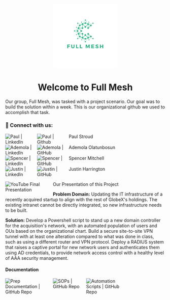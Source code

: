 <div id="header" align="center">
  <img src="https://github.com/Full-Mesh/.github/blob/main/profile/Green%20Black%20Modern%20C%20Letter%20Networks%20Logo.png"  width="40%" height="40%">
  <h1>
  Welcome to Full Mesh
  </h1>
</div>

Our group, Full Mesh, was tasked with a project scenario. Our goal was to build the solution within a week. This is our organizational github we used to accomplish that task. 

### :handshake: Connect with us:

<a href="https://www.linkedin.com/in/paulstroud312/"><img align="left" src="https://img.shields.io/badge/linkedin-%230077B5.svg?style=for-the-badge&logo=linkedin&logoColor=white" alt="Paul | LinkedIn" width="100px"/></a>
<a href="http://github.com/paulstroud2023"><img align="left" src="https://img.shields.io/badge/github-%23121011.svg?style=for-the-badge&logo=github&logoColor=white" alt="Paul | Github" width="100px"/></a>
Paul Stroud
</br>
</br>
<a href="https://www.linkedin.com/in/ademola-olatunbosun"><img align="left" src="https://img.shields.io/badge/linkedin-%230077B5.svg?style=for-the-badge&logo=linkedin&logoColor=white" alt="Ademola | LinkedIn" width="100px"/></a>
<a href="https://github.com/ademo11"><img align="left" src="https://img.shields.io/badge/github-%23121011.svg?style=for-the-badge&logo=github&logoColor=white" alt="Ademola | GitHub" width="100px"/></a>
Ademola Olatunbosun
</br>
</br>
<a href="https://www.linkedin.com/in/spencymitch/"><img align="left" src="https://img.shields.io/badge/linkedin-%230077B5.svg?style=for-the-badge&logo=linkedin&logoColor=white" alt="Spencer | LinkedIn" width="100px"/></a>
<a href="https://github.com/spencymitch"><img align="left" src="https://img.shields.io/badge/github-%23121011.svg?style=for-the-badge&logo=github&logoColor=white" alt="Spencer | GitHub" width="100px"/></a>
Spencer Mitchell
</br>
</br>
<a href="https://www.linkedin.com/in/justin1-harrington/"><img align="left" src="https://img.shields.io/badge/linkedin-%230077B5.svg?style=for-the-badge&logo=linkedin&logoColor=white" alt="Justin | LinkedIn" width="100px"/></a>
<a href="https://github.com/roguione"><img align="left" src="https://img.shields.io/badge/github-%23121011.svg?style=for-the-badge&logo=github&logoColor=white" alt="Justin | GitHub" width="100px"/></a>
Justin Harrington
</br>
</br>

<a href="https://youtu.be/JYITfPviK8A"><img align="left" src="https://img.shields.io/badge/YouTube - Presenation -2CB084" alt="YouTube Final Presentation" width="150px"/></a>
Our Presentation of this Project


**Problem Domain:** Updating the IT infrastructure of a recently acquired startup to align with the rest of GlobeX's holdings. The existing intranet cannot be directly integrated, so new infrastructure needs to be built.

**Solution:** Develop a Powershell script to stand up a new domain controller for the acquisition's network, with an automated population of users and OUs based on the organizational chart. Build a secure site-to-site VPN tunnel with at least one alteration compared to what was done in class, such as using a different router and VPN protocol. Deploy a RADIUS system that raises a captive portal for new network users and authenticates them using AD credentials, to provide network access control with a healthy level of AAA security management.

#### Documentation 
<a href="https://github.com/Full-Mesh/PREP-DOCS"><img align="left" src="https://img.shields.io/badge/Repo-PREP DOCS-2CB084" alt="Prep Documentation | GitHub Repo" width="150px"/></a>
<a href="https://github.com/Full-Mesh/SOPs"><img align="left" src="https://img.shields.io/badge/Repo-SOPs-2CB084" alt="SOPs | GitHub Repo" width="105px"/></a>
<a href="https://github.com/Full-Mesh/SCRIPTS"><img align="left" src="https://img.shields.io/badge/Repo-SCRIPTS-2CB084" alt="Automation Scripts | GitHub Repo" width="135px"/></a>

<!--- This README template was created by Connie Uribe, she is amazing and helped me create this for my group --->
